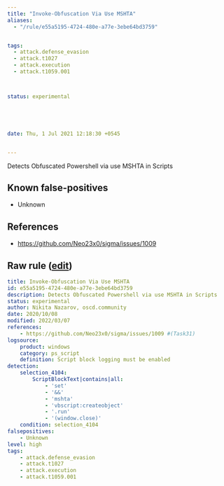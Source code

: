 ```yaml
---
title: "Invoke-Obfuscation Via Use MSHTA"
aliases:
  - "/rule/e55a5195-4724-480e-a77e-3ebe64bd3759"


tags:
  - attack.defense_evasion
  - attack.t1027
  - attack.execution
  - attack.t1059.001



status: experimental





date: Thu, 1 Jul 2021 12:18:30 +0545


---
```


Detects Obfuscated Powershell via use MSHTA in Scripts

<!--more-->


## Known false-positives

* Unknown



## References

* https://github.com/Neo23x0/sigma/issues/1009


## Raw rule ([edit](https://github.com/SigmaHQ/sigma/edit/master/rules/windows/powershell/powershell_script/posh_ps_invoke_obfuscation_via_use_mhsta.yml))
```yaml
title: Invoke-Obfuscation Via Use MSHTA
id: e55a5195-4724-480e-a77e-3ebe64bd3759
description: Detects Obfuscated Powershell via use MSHTA in Scripts
status: experimental
author: Nikita Nazarov, oscd.community
date: 2020/10/08
modified: 2022/03/07
references:
    - https://github.com/Neo23x0/sigma/issues/1009 #(Task31)
logsource:
    product: windows
    category: ps_script
    definition: Script block logging must be enabled
detection:
    selection_4104:
        ScriptBlockText|contains|all:
            - 'set'
            - '&&'
            - 'mshta'
            - 'vbscript:createobject'
            - '.run'
            - '(window.close)'
    condition: selection_4104
falsepositives:
    - Unknown
level: high
tags:
    - attack.defense_evasion
    - attack.t1027
    - attack.execution
    - attack.t1059.001

```
